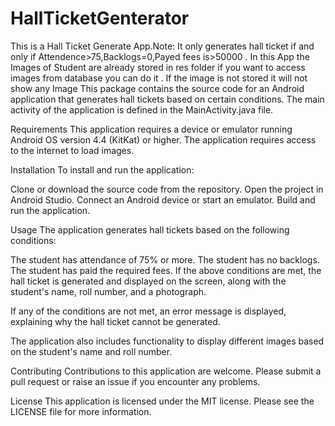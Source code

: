 # HallTicketGenterator
This is a Hall Ticket Generate App.Note: It only generates hall ticket if and only if Attendence>75,Backlogs=0,Payed fees is>50000 . In this App the Images of Student are already stored in res folder if you want to access images from database you can do it . If the image is not stored it will not show any Image
This package contains the source code for an Android application that generates hall tickets based on certain conditions. The main activity of the application is defined in the MainActivity.java file.



Requirements
This application requires a device or emulator running Android OS version 4.4 (KitKat) or higher.
The application requires access to the internet to load images.



Installation
To install and run the application:

Clone or download the source code from the repository.
Open the project in Android Studio.
Connect an Android device or start an emulator.
Build and run the application.



Usage
The application generates hall tickets based on the following conditions:

The student has attendance of 75% or more.
The student has no backlogs.
The student has paid the required fees.
If the above conditions are met, the hall ticket is generated and displayed on the screen, along with the student's name, roll number, and a photograph.

If any of the conditions are not met, an error message is displayed, explaining why the hall ticket cannot be generated.

The application also includes functionality to display different images based on the student's name and roll number.



Contributing
Contributions to this application are welcome. Please submit a pull request or raise an issue if you encounter any problems.

License
This application is licensed under the MIT license. Please see the LICENSE file for more information.



